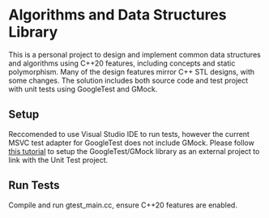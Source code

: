# Algorithms and Data Structures Library
This is a personal project to design and implement common data structures and algorithms using C++20 features, including concepts and static polymorphism. Many of the design features mirror C++ STL designs, with some changes. The solution includes both source code and test project with unit tests using GoogleTest and GMock.

## Setup
Reccomended to use Visual Studio IDE to run tests, however the current MSVC test adapter for GoogleTest does not include GMock. Please follow [this tutorial](https://stackoverflow.com/questions/60486110/how-to-use-googlemock-in-visual-studio) to setup the GoogleTest/GMock library as an external project to link with the Unit Test project.

## Run Tests
Compile and run gtest_main.cc, ensure C++20 features are enabled. 
